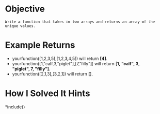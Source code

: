 # Objective
    Write a function that takes in two arrays and returns an array of the unique values.

# Example Returns
* yourfunction([1,2,3,5],[1,2,3,4,5]) will return **[4]**.
* yourfunction([1,"calf,3,"piglet"],[7,"filly"]) will return **[1, "calf", 3, "piglet", 7, "filly"]**.
* yourfunction([2,1,3],[3,2,1]) will return **[]**.

# How I Solved It Hints
*include()